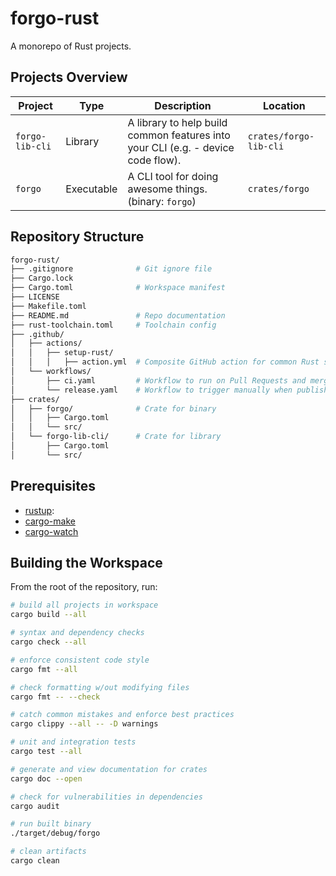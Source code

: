 # forgo-rust

A monorepo of Rust projects.

## Projects Overview

| Project         | Type       | Description                                                                      | Location               |
| --------------- | ---------- | -------------------------------------------------------------------------------- | ---------------------- |
| `forgo-lib-cli` | Library    | A library to help build common features into your CLI (e.g. - device code flow). | `crates/forgo-lib-cli` |
| `forgo`         | Executable | A CLI tool for doing awesome things. (binary: `forgo`)                           | `crates/forgo`         |

## Repository Structure

```bash
forgo-rust/
├── .gitignore              # Git ignore file
├── Cargo.lock
├── Cargo.toml              # Workspace manifest
├── LICENSE
├── Makefile.toml
├── README.md               # Repo documentation
├── rust-toolchain.toml     # Toolchain config
├── .github/
│   ├── actions/
│   │   ├── setup-rust/
│   │   │   ├── action.yml  # Composite GitHub action for common Rust setup
│   └── workflows/
│       ├── ci.yaml         # Workflow to run on Pull Requests and mergin to `main` branch
│       └── release.yaml    # Workflow to trigger manually when publishing a new tag/release.
├── crates/
│   ├── forgo/              # Crate for binary
│   │   ├── Cargo.toml
│   │   └── src/
│   └── forgo-lib-cli/      # Crate for library
│       ├── Cargo.toml
│       └── src/


```

## Prerequisites

- [rustup](https://rustup.rs/):
- [cargo-make](https://github.com/sagiegurari/cargo-make)
- [cargo-watch](https://github.com/watchexec/cargo-watch)

## Building the Workspace

From the root of the repository, run:

```bash
# build all projects in workspace
cargo build --all

# syntax and dependency checks
cargo check --all

# enforce consistent code style
cargo fmt --all

# check formatting w/out modifying files
cargo fmt -- --check

# catch common mistakes and enforce best practices
cargo clippy --all -- -D warnings

# unit and integration tests
cargo test --all

# generate and view documentation for crates
cargo doc --open

# check for vulnerabilities in dependencies
cargo audit

# run built binary
./target/debug/forgo

# clean artifacts
cargo clean
```
